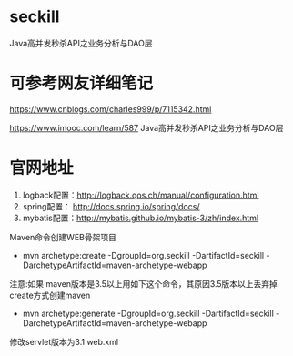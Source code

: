 # seckill
Java高并发秒杀API之业务分析与DAO层

# 可参考网友详细笔记
https://www.cnblogs.com/charles999/p/7115342.html

https://www.imooc.com/learn/587
Java高并发秒杀API之业务分析与DAO层

# 官网地址
1) logback配置：http://logback.qos.ch/manual/configuration.html
2) spring配置： http://docs.spring.io/spring/docs/
3) mybatis配置：http://mybatis.github.io/mybatis-3/zh/index.html

Maven命令创建WEB骨架项目
* mvn archetype:create -DgroupId=org.seckill -DartifactId=seckill -DarchetypeArtifactId=maven-archetype-webapp

注意:如果 maven版本是3.5以上用如下这个命令，其原因3.5版本以上丢弃掉create方式创建maven

* mvn archetype:generate -DgroupId=org.seckill -DartifactId=seckill -DarchetypeArtifactId=maven-archetype-webapp


修改servlet版本为3.1
web.xml

<?xml version="1.0" encoding="UTF-8"?>
<web-app xmlns:xsi="http://www.w3.org/2001/XMLSchema-instance"
         xmlns="http://xmlns.jcp.org/xml/ns/javaee"
         xsi:schemaLocation="http://xmlns.jcp.org/xml/ns/javaee
          http://xmlns.jcp.org/xml/ns/javaee/web-app_3_1.xsd"
         version="3.1"
         metadata-complete="true">
  <!--修改servlet版本为3.1 -->
</web-app>


